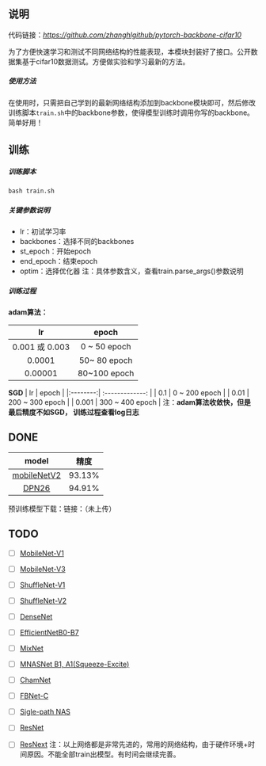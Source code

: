 ## 说明
代码链接：*https://github.com/zhanghlgithub/pytorch-backbone-cifar10*

为了方便快速学习和测试不同网络结构的性能表现，本模块封装好了接口。公开数据集基于cifar10数据测试。方便做实验和学习最新的方法。
##### 使用方法
在使用时，只需把自己学到的最新网络结构添加到backbone模块即可，然后修改训练脚本`train.sh`中的backbone参数，使得模型训练时调用你写的backbone。简单好用！
## 训练
##### 训练脚本
```python
bash train.sh
```
##### 关键参数说明

 - lr：初试学习率
 - backbones：选择不同的backbones
 - st_epoch：开始epoch
 - end_epoch：结束epoch
 - optim：选择优化器
 注：具体参数含义，查看train.parse_args()参数说明
 ##### 训练过程
 **adam算法：** 
 
| lr             | epoch          |
|:--------:      | :-------------:|
| 0.001 或 0.003 | 0 ~ 50 epoch   |
| 0.0001         |  50~ 80 epoch  |
| 0.00001        | 80~100 epoch   |
 **SGD**
| lr       | epoch           |
|:--------:| :-------------: |
| 0.1      | 0 ~ 200 epoch   |
| 0.01     | 200 ~ 300 epoch |
| 0.001    | 300 ~ 400 epoch |
注：**adam算法收敛快，但是最后精度不如SGD， 训练过程查看log日志**
## DONE
| model | 精度     |   
|:--------:| :-------------:|
| [mobileNetV2](https://arxiv.org/abs/1801.04381) | 93.13%  |
| [DPN26](https://arxiv.org/abs/1707.01629) | 94.91%  |
预训练模型下载：链接：（未上传）
## TODO
 - [ ] [MobileNet-V1](https://arxiv.org/abs/1704.04861)
 - [ ] [MobileNet-V3](https://arxiv.org/abs/1905.02244)
 - [ ] [ShuffleNet-V1](https://arxiv.org/abs/1707.01083)
 - [ ] [ShuffleNet-V2](https://arxiv.org/abs/1807.11164)
 - [ ] [DenseNet](https://arxiv.org/pdf/1608.06993.pdf )
 - [ ] [EfficientNetB0-B7](https://arxiv.org/abs/1905.11946)
 - [ ] [MixNet](https://arxiv.org/abs/1907.09595)
 - [ ] [MNASNet B1, A1(Squeeze-Excite)](https://arxiv.org/abs/1807.11626)
 - [ ] [ChamNet](https://arxiv.org/abs/1812.08934)
 - [ ] [FBNet-C](https://arxiv.org/abs/1812.03443)
 - [ ] [Sigle-path NAS](https://arxiv.org/abs/1904.02877)
 - [ ] [ResNet](https://arxiv.org/abs/1512.03385)
 - [ ] [ResNext](https://arxiv.org/abs/1611.05431)
注：以上网络都是非常先进的，常用的网络结构，由于硬件环境+时间原因。不能全部train出模型。有时间会继续完善。

